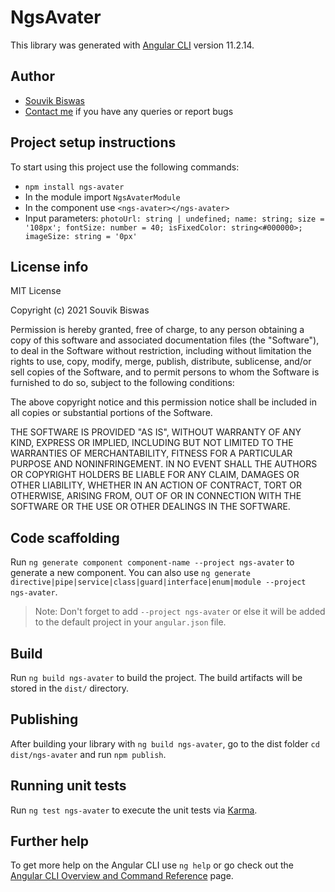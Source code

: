 # NgsAvater

This library was generated with [Angular CLI](https://github.com/angular/angular-cli) version 11.2.14.

## Author
- [Souvik Biswas](https://github.com/souvikbiswas1998)
- [Contact me](mailto:souvik.biswas1998@gmail.com) if you have any queries or report bugs

## Project setup instructions
To start using this project use the following commands:

- `npm install ngs-avater`
- In the module import `NgsAvaterModule`
- In the component use `<ngs-avater></ngs-avater>`
- Input parameters: `photoUrl: string | undefined; name: string; size = '108px'; fontSize: number = 40; isFixedColor: string<#000000>; imageSize: string = '0px'`

## License info
MIT License

Copyright (c) 2021 Souvik Biswas

Permission is hereby granted, free of charge, to any person obtaining a copy
of this software and associated documentation files (the "Software"), to deal
in the Software without restriction, including without limitation the rights
to use, copy, modify, merge, publish, distribute, sublicense, and/or sell
copies of the Software, and to permit persons to whom the Software is
furnished to do so, subject to the following conditions:

The above copyright notice and this permission notice shall be included in all
copies or substantial portions of the Software.

THE SOFTWARE IS PROVIDED "AS IS", WITHOUT WARRANTY OF ANY KIND, EXPRESS OR
IMPLIED, INCLUDING BUT NOT LIMITED TO THE WARRANTIES OF MERCHANTABILITY,
FITNESS FOR A PARTICULAR PURPOSE AND NONINFRINGEMENT. IN NO EVENT SHALL THE
AUTHORS OR COPYRIGHT HOLDERS BE LIABLE FOR ANY CLAIM, DAMAGES OR OTHER
LIABILITY, WHETHER IN AN ACTION OF CONTRACT, TORT OR OTHERWISE, ARISING FROM,
OUT OF OR IN CONNECTION WITH THE SOFTWARE OR THE USE OR OTHER DEALINGS IN THE
SOFTWARE.

## Code scaffolding

Run `ng generate component component-name --project ngs-avater` to generate a new component. You can also use `ng generate directive|pipe|service|class|guard|interface|enum|module --project ngs-avater`.
> Note: Don't forget to add `--project ngs-avater` or else it will be added to the default project in your `angular.json` file. 

## Build

Run `ng build ngs-avater` to build the project. The build artifacts will be stored in the `dist/` directory.

## Publishing

After building your library with `ng build ngs-avater`, go to the dist folder `cd dist/ngs-avater` and run `npm publish`.

## Running unit tests

Run `ng test ngs-avater` to execute the unit tests via [Karma](https://karma-runner.github.io).

## Further help

To get more help on the Angular CLI use `ng help` or go check out the [Angular CLI Overview and Command Reference](https://angular.io/cli) page.
